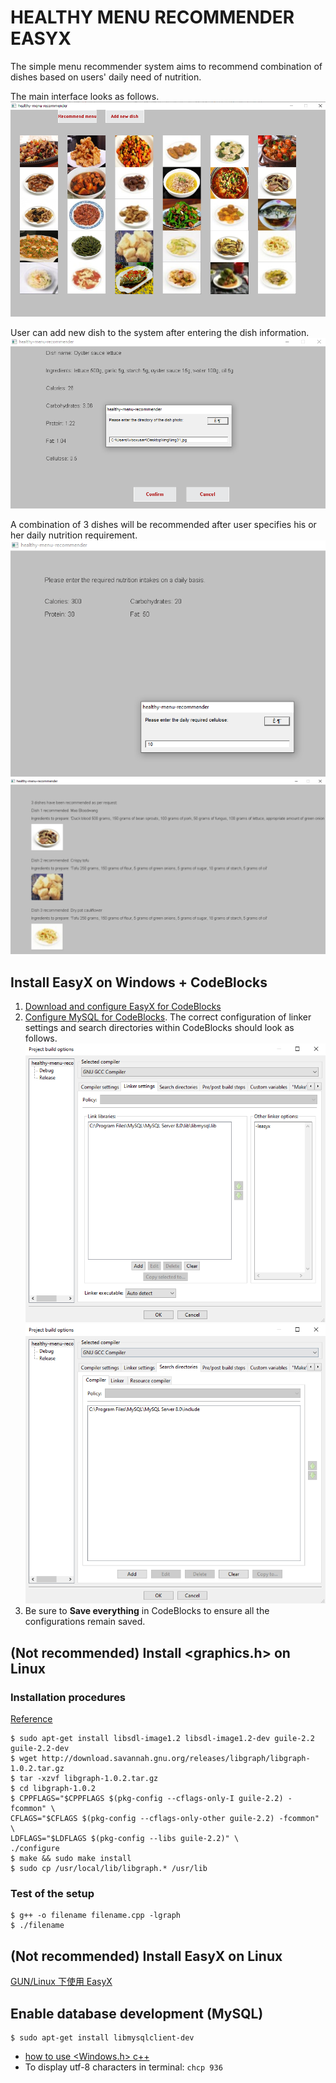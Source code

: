 # HEALTHY MENU RECOMMENDER EASYX

The simple menu recommender system aims to recommend combination of dishes based on users' daily need of nutrition.

The main interface looks as follows.
![Main user interface](demo/main_window.PNG)

User can add new dish to the system after entering the dish information.
![Add new dish](demo/insert_new_dish.PNG)

A combination of 3 dishes will be recommended after user specifies his or her daily nutrition requirement.
![Enter nutrition](demo/enter_nutrition.PNG)
![Recommend dishes](demo/recommend_dishes.PNG)

## Install EasyX on Windows + CodeBlocks

1. [Download and configure EasyX for CodeBlocks](https://codebus.cn/bestans/easyx-for-mingw)
2. [Configure MySQL for CodeBlocks](https://blog.csdn.net/weixin_42355492/article/details/100745355). The correct configuration of linker settings and search directories within CodeBlocks should look as follows.
![Linker Settings](demo/linker_settings.PNG)
![Search Directories](demo/search_directories.PNG)
3. Be sure to **Save everything** in CodeBlocks to ensure all the configurations remain saved. 

## (Not recommended) Install <graphics.h> on Linux

### Installation procedures
[Reference](https://stackoverflow.com/questions/67636061/unable-to-install-libgraph-in-linux-ubuntu-20-04)

```
$ sudo apt-get install libsdl-image1.2 libsdl-image1.2-dev guile-2.2 guile-2.2-dev 
$ wget http://download.savannah.gnu.org/releases/libgraph/libgraph-1.0.2.tar.gz
$ tar -xzvf libgraph-1.0.2.tar.gz
$ cd libgraph-1.0.2
$ CPPFLAGS="$CPPFLAGS $(pkg-config --cflags-only-I guile-2.2) -fcommon" \
CFLAGS="$CFLAGS $(pkg-config --cflags-only-other guile-2.2) -fcommon" \
LDFLAGS="$LDFLAGS $(pkg-config --libs guile-2.2)" \
./configure
$ make && sudo make install
$ sudo cp /usr/local/lib/libgraph.* /usr/lib
```

### Test of the setup

```
$ g++ -o filename filename.cpp -lgraph
$ ./filename
```

## (Not recommended) Install EasyX on Linux
[GUN/Linux 下使用 EasyX](https://www.cnblogs.com/aaroncoding/p/17116879.html)


## Enable database development (MySQL)
```
$ sudo apt-get install libmysqlclient-dev
```

- [how to use <Windows.h> c++](https://www.linux.org/threads/how-to-use-windows-h-c.28353/)
- To display utf-8 characters in terminal: `chcp 936` 

